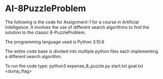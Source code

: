 # AI-8PuzzleProblem
The following is the code for Assignment-1 for a course in Artificial Intelligence. It involves the use of different search algorithms to find the solution to the classic 8-PuzzleProblem.

The programming language used is Python 3.10.6

The entire code base is divided into multiple python files 
each implementing a different search algorithm.

To run the code type:
python3 expense_8_puzzle.py start.txt goal.txt <method> <dump_flag>

